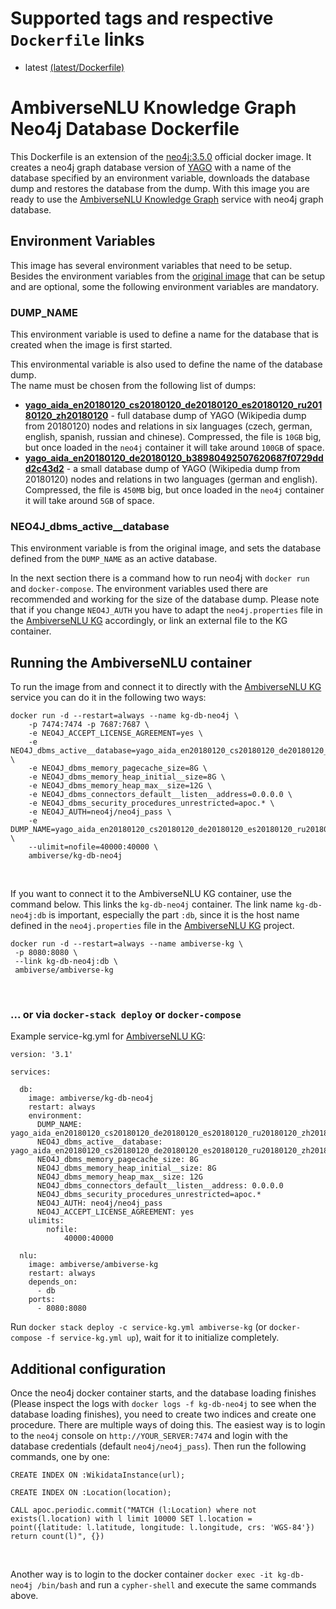 # Supported tags and respective `Dockerfile` links

* latest [(latest/Dockerfile)](https://github.com/ambiverse-nlu/dockerfiles/blob/master/kg-db-neo4j/Dockerfile)

# AmbiverseNLU Knowledge Graph Neo4j Database Dockerfile

This Dockerfile is an extension of the [neo4j:3.5.0](https://github.com/neo4j/docker-neo4j-publish/blob/bc0c1be414f5b671a681af8ac5dd8a5f83c02730/3.5.0/community/Dockerfile) official docker image. It creates a neo4j graph database version of [YAGO](http://yago-knowledge.org) with a name of the database specified by an environment variable, downloads the database dump and restores the database from the dump. With this image you are ready to use the [AmbiverseNLU Knowledge Graph](https://github.com/ambiverse-nlu/ambiverse-kg) service with neo4j graph database.

## Environment Variables
This image has several environment variables that need to be setup. Besides the environment variables from the [original image](https://hub.docker.com/r/_/neo4j/) that can be setup and are optional, some the following environment variables are mandatory. 

### DUMP_NAME

This environment variable is used to define a name for the database that is created when the image is first started. 

This environmental variable is also used to define the name of the database dump.  
The name must be chosen from the following list of dumps:

- **[yago_aida_en20180120_cs20180120_de20180120_es20180120_ru20180120_zh20180120](http://ambiversenlu-download.mpi-inf.mpg.de/neo4j/yago_aida_en20180120_cs20180120_de20180120_es20180120_ru20180120_zh20180120.tar.gz)** - full database dump of YAGO (Wikipedia dump from 20180120) nodes and relations  in six languages (czech, german, english, spanish, russian and chinese). Compressed, the file is `10GB` big, but once loaded in the `neo4j` container it will take around `100GB` of space.
- **[yago_aida_en20180120_de20180120_b38980492507620687f0729ddd2c43d2](http://ambiversenlu-download.mpi-inf.mpg.de/neo4j/yago_aida_en20180120_de20180120_b38980492507620687f0729ddd2c43d2.tar.gz)** - a small database dump of YAGO (Wikipedia dump from 20180120) nodes and relations in two languages (german and english). Compressed, the file is `450MB` big, but once loaded in the `neo4j` container it will take around `5GB` of space.

### NEO4J_dbms_active__database

This environment variable is from the original image, and sets the database defined from the `DUMP_NAME` as an active database. 

In the next section there is a command how to run neo4j with `docker run` and `docker-compose`. The environment variables used there are recommended and working for the size of the database dump.
Please note that if you change `NEO4J_AUTH` you have to adapt the `neo4j.properties` file in the [AmbiverseNLU KG](https://github.com/ambiverse-nlu/ambiverse-kg) accordingly, or link an external file to the KG container.

## Running the AmbiverseNLU container
To run the image from and connect it to directly with the [AmbiverseNLU KG](https://github.com/ambiverse-nlu/ambiverse-kg) service you can do it in the following two ways:

~~~~~~~~
docker run -d --restart=always --name kg-db-neo4j \
	-p 7474:7474 -p 7687:7687 \
	-e NEO4J_ACCEPT_LICENSE_AGREEMENT=yes \
	-e NEO4J_dbms_active__database=yago_aida_en20180120_cs20180120_de20180120_es20180120_ru20180120_zh20180120.db \
	-e NEO4J_dbms_memory_pagecache_size=8G \
	-e NEO4J_dbms_memory_heap_initial__size=8G \
	-e NEO4J_dbms_memory_heap_max__size=12G \
	-e NEO4J_dbms_connectors_default__listen__address=0.0.0.0 \
	-e NEO4J_dbms_security_procedures_unrestricted=apoc.* \
	-e NEO4J_AUTH=neo4j/neo4j_pass \
	-e DUMP_NAME=yago_aida_en20180120_cs20180120_de20180120_es20180120_ru20180120_zh20180120 \
	--ulimit=nofile=40000:40000 \
	ambiverse/kg-db-neo4j
~~~~~~~~

&nbsp;

If you want to connect it to the AmbiverseNLU KG container, use the command below. This links the `kg-db-neo4j` container. The link name `kg-db-neo4j:db` is important, especially the part `:db`, since it is the host name defined in the `neo4j.properties` file in the [AmbiverseNLU KG](https://github.com/ambiverse-nlu/ambiverse-kg) project.
~~~~~~~~
docker run -d --restart=always --name ambiverse-kg \
 -p 8080:8080 \
 --link kg-db-neo4j:db \
 ambiverse/ambiverse-kg
~~~~~~~~

&nbsp;

### ... or via `docker-stack deploy` or `docker-compose`
Example service-kg.yml for [AmbiverseNLU KG](https://github.com/ambiverse-nlu/ambiverse-kg):
~~~~~~~~
version: '3.1'

services:

  db:
    image: ambiverse/kg-db-neo4j
    restart: always
    environment:
      DUMP_NAME: yago_aida_en20180120_cs20180120_de20180120_es20180120_ru20180120_zh20180120
      NEO4J_dbms_active__database: yago_aida_en20180120_cs20180120_de20180120_es20180120_ru20180120_zh20180120.db
      NEO4J_dbms_memory_pagecache_size: 8G
      NEO4J_dbms_memory_heap_initial__size: 8G
      NEO4J_dbms_memory_heap_max__size: 12G
      NEO4J_dbms_connectors_default__listen__address: 0.0.0.0
      NEO4J_dbms_security_procedures_unrestricted=apoc.*
      NEO4J_AUTH: neo4j/neo4j_pass
      NEO4J_ACCEPT_LICENSE_AGREEMENT: yes
    ulimits:
        nofile:
            40000:40000            

  nlu:
    image: ambiverse/ambiverse-kg
    restart: always
    depends_on:
      - db
    ports:
      - 8080:8080
~~~~~~~~

Run `docker stack deploy -c service-kg.yml ambiverse-kg` (or `docker-compose -f service-kg.yml up`), wait for it to initialize completely.

## Additional configuration
Once the neo4j docker container starts, and the database loading finishes (Please inspect the logs with `docker logs -f kg-db-neo4j` to see when the database loading finishes), you need to create two indices and create one procedure.
There are multiple ways of doing this. The easiest way is to login to the `neo4j` console on `http://YOUR_SERVER:7474` and login with the database credentials (default `neo4j/neo4j_pass`).
Then run the following commands, one by one:
~~~~~~~~
CREATE INDEX ON :WikidataInstance(url);
~~~~~~~~

~~~~~~~~
CREATE INDEX ON :Location(location);
~~~~~~~~

~~~~~~~~
CALL apoc.periodic.commit("MATCH (l:Location) where not exists(l.location) with l limit 10000 SET l.location =  point({latitude: l.latitude, longitude: l.longitude, crs: 'WGS-84'}) return count(l)", {})
~~~~~~~~

&nbsp;

Another way is to login to the docker container `docker exec -it kg-db-neo4j /bin/bash` and run a `cypher-shell` and execute the same commands above.